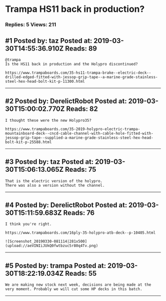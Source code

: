 # Trampa HS11 back in production?

### Replies: 5 Views: 211

## \#1 Posted by: taz Posted at: 2019-03-30T14:55:36.910Z Reads: 89

```
@trampa 
Is the HS11 back in production and the Holypro discontinued?

https://www.trampaboards.com/35-hs11-trampa-brake--electric-deck--drilled-edged-fitted-with-jessop-grip-tape--a-marine-grade-stainless-steel-hex-head-bolt-kit-p-11300.html
```

---
## \#2 Posted by: DerelictRobot Posted at: 2019-03-30T15:00:02.770Z Reads: 82

```
I thought these were the new Holypro35?

https://www.trampaboards.com/35-2019-holypro-electric-trampa-mountainboard-deck--cncd-cable-channel-with-cable-hole-fitted-with-jessop-grip-tape--supplied-a-marine-grade-stainless-steel-hex-head-bolt-kit-p-25588.html
```

---
## \#3 Posted by: taz Posted at: 2019-03-30T15:06:13.065Z Reads: 75

```
That is the electric version of the holypro.
There was also a version without the channel.
```

---
## \#4 Posted by: DerelictRobot Posted at: 2019-03-30T15:11:59.683Z Reads: 76

```
I think you're right. 

https://www.trampaboards.com/16ply-35-holypro-atb-deck--p-10405.html

![Screenshot_20190330-081114|281x500](upload://aeVINIiJUkQ0fwtbzuc5r80q4Tv.png)
```

---
## \#5 Posted by: trampa Posted at: 2019-03-30T18:22:19.034Z Reads: 55

```
We are making new stock next week, decisions are being made at the very moment. Probably we will cut some HP decks in this batch.
```

---
